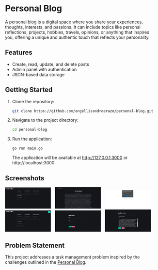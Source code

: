 # Personal Blog

A personal blog is a digital space where you share your experiences, thoughts, interests, and passions. It can include topics like personal reflections, projects, hobbies, travels, opinions, or anything that inspires you, offering a unique and authentic touch that reflects your personality.

## Features

- Create, read, update, and delete posts
- Admin panel with authentication
- JSON-based data storage

## Getting Started

1. Clone the repository:
   ```bash
   git clone https://github.com/angellisandroerazo/personal-blog.git
   ```

2. Navigate to the project directory:
   ```bash
   cd personal-blog
   ```

3. Run the application:
   ```bash
   go run main.go
   ```
   The application will be available at http://127.0.0.1:3000 or http://localhost:3000

## Screenshots

<div>
  <img src="lib/img/image-1.png" alt="Image 1" style="width: 30%; margin-right: 10px; display: inline-block;">
  <img src="lib/img/image-2.png" alt="Image 2" style="width: 30%; margin-right: 10px; display: inline-block;">
  <img src="lib/img/image-3.png" alt="Image 3" style="width: 30%; display: inline-block;">
</div>
<div>
  <img src="lib/img/image-4.png" alt="Image 4" style="width: 30%; margin-right: 10px; display: inline-block;">
  <img src="lib/img/image-5.png" alt="Image 5" style="width: 30%; margin-right: 10px; display: inline-block;">
  <img src="lib/img/image-6.png" alt="Image 6" style="width: 30%; display: inline-block;">
</div>

## Problem Statement
This project addresses a task management problem inspired by the challenges outlined in the [Personal Blog](https://roadmap.sh/projects/personal-blog).